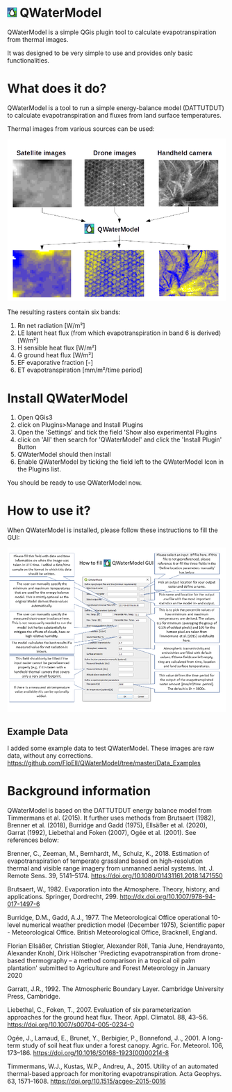 # ![Logo image](https://github.com/FloEll/QWaterModel/blob/master/icon.png) QWaterModel 
QWaterModel is a simple QGis plugin tool to calculate evapotranspiration from thermal images.

It was designed to be very simple to use and provides only basic functionalities. 

# What does it do? 
QWaterModel is a tool to run a simple energy-balance model (DATTUTDUT) to calculate evapotranspiration and fluxes from land surface temperatures. 

Thermal images from various sources can be used: 

![Functionality explained image](https://github.com/FloEll/QWaterModel/blob/master/images/imageToOutput_Graph.png)

The resulting rasters contain six bands:
1. Rn net radiation [W/m²]
2. LE latent heat flux (from which evapotranspiration in band 6 is derived) [W/m²]
3. H sensible heat flux [W/m²]
4. G ground heat flux [W/m²]
5. EF evaporative fraction [-]
6. ET evapotranspiration [mm/m²/time period]

# Install QWaterModel
1. Open QGis3 
2. click on Plugins>Manage and Install Plugins
3. Open the 'Settings' and tick the field 'Show also experimental Plugins
4. click on 'All' then search for 'QWaterModel' and click the 'Install Plugin' Button
5. QWaterModel should then install
6. Enable QWaterModel by ticking the field left to the QWaterModel Icon in the Plugins list. 

You should be ready to use QWaterModel now. 

# How to use it? 
When QWaterModel is installed, please follow these instructions to fill the GUI:

![GUI explained image](https://github.com/FloEll/QWaterModel/blob/master/images/HowToUseTheGUI.png)

## Example Data
I added some example data to test QWaterModel. These images are raw data, without any corrections. 
https://github.com/FloEll/QWaterModel/tree/master/Data_Examples

# Background information

QWaterModel is based on the DATTUTDUT energy balance model from Timmermans et al. (2015). It further uses methods from Brutsaert (1982), Brenner et al. (2018), Burridge and Gadd (1975), Ellsäßer et al. (2020), Garrat (1992), Liebethal and Foken (2007), Ogée et al. (2001). See references below:

Brenner, C., Zeeman, M., Bernhardt, M., Schulz, K., 2018. Estimation of evapotranspiration of temperate grassland based on high-resolution thermal and visible range imagery from unmanned aerial systems. Int. J. Remote Sens. 39, 5141–5174. https://doi.org/10.1080/01431161.2018.1471550

Brutsaert, W., 1982. Evaporation into the Atmosphere. Theory, history, and applications. Springer, Dordrecht, 299. http://dx.doi.org/10.1007/978-94-017-1497-6

Burridge, D.M., Gadd, A.J., 1977. The Meteorological Office operational 10-level numerical weather prediction model (December 1975), Scientific paper - Meteorological Office. British Meteorological Office, Bracknell, England.

Florian Ellsäßer, Christian Stiegler, Alexander Röll, Tania June, Hendrayanto, Alexander Knohl, Dirk Hölscher 'Predicting evapotranspiration from drone-based thermography – a method comparison in a tropical oil palm plantation' submitted to Agriculture and Forest Meteorology in January 2020

Garratt, J.R., 1992. The Atmospheric Boundary Layer. Cambridge University Press, Cambridge.

Liebethal, C., Foken, T., 2007. Evaluation of six parameterization approaches for the ground heat flux. Theor. Appl. Climatol. 88, 43–56. https://doi.org/10.1007/s00704-005-0234-0

Ogée, J., Lamaud, E., Brunet, Y., Berbigier, P., Bonnefond, J.., 2001. A long-term study of soil heat flux under a forest canopy. Agric. For. Meteorol. 106, 173–186. https://doi.org/10.1016/S0168-1923(00)00214-8

Timmermans, W.J., Kustas, W.P., Andreu, A., 2015. Utility of an automated thermal-based approach for monitoring evapotranspiration. Acta Geophys. 63, 1571–1608. https://doi.org/10.1515/acgeo-2015-0016



